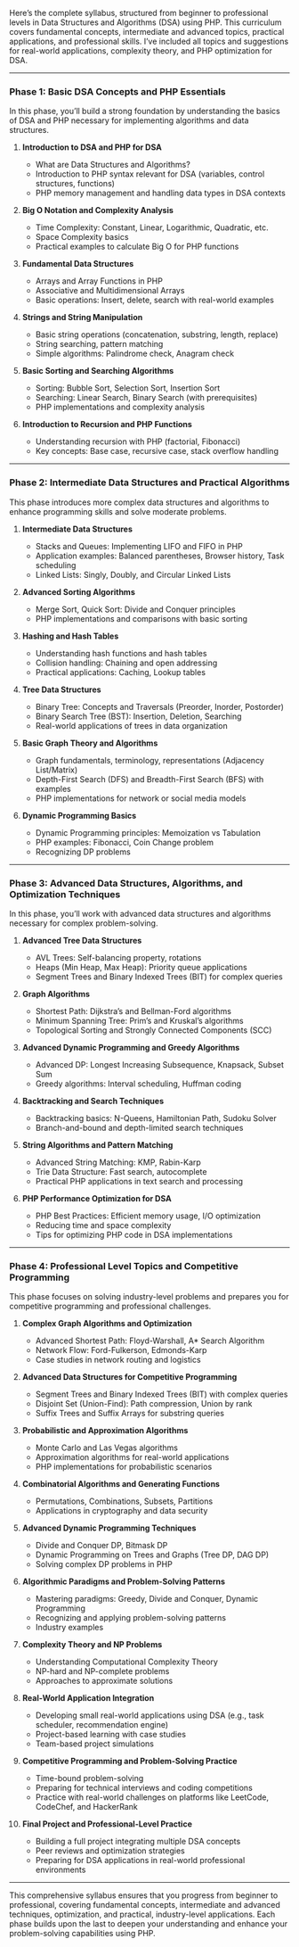 Here’s the complete syllabus, structured from beginner to professional levels in Data Structures and Algorithms (DSA) using PHP. This curriculum covers fundamental concepts, intermediate and advanced topics, practical applications, and professional skills. I’ve included all topics and suggestions for real-world applications, complexity theory, and PHP optimization for DSA.

---

### **Phase 1: Basic DSA Concepts and PHP Essentials**

In this phase, you’ll build a strong foundation by understanding the basics of DSA and PHP necessary for implementing algorithms and data structures.

1. **Introduction to DSA and PHP for DSA**

   - What are Data Structures and Algorithms?
   - Introduction to PHP syntax relevant for DSA (variables, control structures, functions)
   - PHP memory management and handling data types in DSA contexts

2. **Big O Notation and Complexity Analysis**

   - Time Complexity: Constant, Linear, Logarithmic, Quadratic, etc.
   - Space Complexity basics
   - Practical examples to calculate Big O for PHP functions

3. **Fundamental Data Structures**

   - Arrays and Array Functions in PHP
   - Associative and Multidimensional Arrays
   - Basic operations: Insert, delete, search with real-world examples

4. **Strings and String Manipulation**

   - Basic string operations (concatenation, substring, length, replace)
   - String searching, pattern matching
   - Simple algorithms: Palindrome check, Anagram check

5. **Basic Sorting and Searching Algorithms**

   - Sorting: Bubble Sort, Selection Sort, Insertion Sort
   - Searching: Linear Search, Binary Search (with prerequisites)
   - PHP implementations and complexity analysis

6. **Introduction to Recursion and PHP Functions**
   - Understanding recursion with PHP (factorial, Fibonacci)
   - Key concepts: Base case, recursive case, stack overflow handling

---

### **Phase 2: Intermediate Data Structures and Practical Algorithms**

This phase introduces more complex data structures and algorithms to enhance programming skills and solve moderate problems.

1. **Intermediate Data Structures**

   - Stacks and Queues: Implementing LIFO and FIFO in PHP
   - Application examples: Balanced parentheses, Browser history, Task scheduling
   - Linked Lists: Singly, Doubly, and Circular Linked Lists

2. **Advanced Sorting Algorithms**

   - Merge Sort, Quick Sort: Divide and Conquer principles
   - PHP implementations and comparisons with basic sorting

3. **Hashing and Hash Tables**

   - Understanding hash functions and hash tables
   - Collision handling: Chaining and open addressing
   - Practical applications: Caching, Lookup tables

4. **Tree Data Structures**

   - Binary Tree: Concepts and Traversals (Preorder, Inorder, Postorder)
   - Binary Search Tree (BST): Insertion, Deletion, Searching
   - Real-world applications of trees in data organization

5. **Basic Graph Theory and Algorithms**

   - Graph fundamentals, terminology, representations (Adjacency List/Matrix)
   - Depth-First Search (DFS) and Breadth-First Search (BFS) with examples
   - PHP implementations for network or social media models

6. **Dynamic Programming Basics**
   - Dynamic Programming principles: Memoization vs Tabulation
   - PHP examples: Fibonacci, Coin Change problem
   - Recognizing DP problems

---

### **Phase 3: Advanced Data Structures, Algorithms, and Optimization Techniques**

In this phase, you’ll work with advanced data structures and algorithms necessary for complex problem-solving.

1. **Advanced Tree Data Structures**

   - AVL Trees: Self-balancing property, rotations
   - Heaps (Min Heap, Max Heap): Priority queue applications
   - Segment Trees and Binary Indexed Trees (BIT) for complex queries

2. **Graph Algorithms**

   - Shortest Path: Dijkstra’s and Bellman-Ford algorithms
   - Minimum Spanning Tree: Prim’s and Kruskal’s algorithms
   - Topological Sorting and Strongly Connected Components (SCC)

3. **Advanced Dynamic Programming and Greedy Algorithms**

   - Advanced DP: Longest Increasing Subsequence, Knapsack, Subset Sum
   - Greedy algorithms: Interval scheduling, Huffman coding

4. **Backtracking and Search Techniques**

   - Backtracking basics: N-Queens, Hamiltonian Path, Sudoku Solver
   - Branch-and-bound and depth-limited search techniques

5. **String Algorithms and Pattern Matching**

   - Advanced String Matching: KMP, Rabin-Karp
   - Trie Data Structure: Fast search, autocomplete
   - Practical PHP applications in text search and processing

6. **PHP Performance Optimization for DSA**
   - PHP Best Practices: Efficient memory usage, I/O optimization
   - Reducing time and space complexity
   - Tips for optimizing PHP code in DSA implementations

---

### **Phase 4: Professional Level Topics and Competitive Programming**

This phase focuses on solving industry-level problems and prepares you for competitive programming and professional challenges.

1. **Complex Graph Algorithms and Optimization**

   - Advanced Shortest Path: Floyd-Warshall, A\* Search Algorithm
   - Network Flow: Ford-Fulkerson, Edmonds-Karp
   - Case studies in network routing and logistics

2. **Advanced Data Structures for Competitive Programming**

   - Segment Trees and Binary Indexed Trees (BIT) with complex queries
   - Disjoint Set (Union-Find): Path compression, Union by rank
   - Suffix Trees and Suffix Arrays for substring queries

3. **Probabilistic and Approximation Algorithms**

   - Monte Carlo and Las Vegas algorithms
   - Approximation algorithms for real-world applications
   - PHP implementations for probabilistic scenarios

4. **Combinatorial Algorithms and Generating Functions**

   - Permutations, Combinations, Subsets, Partitions
   - Applications in cryptography and data security

5. **Advanced Dynamic Programming Techniques**

   - Divide and Conquer DP, Bitmask DP
   - Dynamic Programming on Trees and Graphs (Tree DP, DAG DP)
   - Solving complex DP problems in PHP

6. **Algorithmic Paradigms and Problem-Solving Patterns**

   - Mastering paradigms: Greedy, Divide and Conquer, Dynamic Programming
   - Recognizing and applying problem-solving patterns
   - Industry examples

7. **Complexity Theory and NP Problems**

   - Understanding Computational Complexity Theory
   - NP-hard and NP-complete problems
   - Approaches to approximate solutions

8. **Real-World Application Integration**

   - Developing small real-world applications using DSA (e.g., task scheduler, recommendation engine)
   - Project-based learning with case studies
   - Team-based project simulations

9. **Competitive Programming and Problem-Solving Practice**

   - Time-bound problem-solving
   - Preparing for technical interviews and coding competitions
   - Practice with real-world challenges on platforms like LeetCode, CodeChef, and HackerRank

10. **Final Project and Professional-Level Practice**
    - Building a full project integrating multiple DSA concepts
    - Peer reviews and optimization strategies
    - Preparing for DSA applications in real-world professional environments

---

This comprehensive syllabus ensures that you progress from beginner to professional, covering fundamental concepts, intermediate and advanced techniques, optimization, and practical, industry-level applications. Each phase builds upon the last to deepen your understanding and enhance your problem-solving capabilities using PHP.

